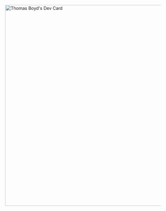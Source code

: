 <a href="https://app.daily.dev/crxxpy"><img src="https://api.daily.dev/devcards/v2/gRvlBh8l8RBoMTdtMgwK0.png?type=wide&r=53g" width="652" alt="Thomas Boyd's Dev Card"/></a>
